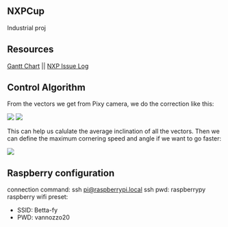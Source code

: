 ## NXPCup
Industrial proj

## Resources
[Gantt Chart](https://docs.google.com/spreadsheets/d/1_ab_1B6ywoD8W_HedOslyi2c5SXox_DHgxD6Ps3EEKg/edit?usp=sharing)  ||   [NXP Issue Log](https://docs.google.com/document/d/1cK3jTuf8C7oN0TY4DB1Q-S80q4x-OqfHRKSxHm6Nyq0/edit)

## Control Algorithm
From the vectors we get from Pixy camera, we do the correction like this:

![](https://postimg.cc/Vr37z8CM)
![](https://encrypted-tbn0.gstatic.com/images?q=tbn:ANd9GcT3jPLBkHYZMJDr-UdfxRsf4-_3PNqLejt8zg&usqp=CAU)

This can help us calulate the average inclination of all the vectors.
Then we can define the maximum cornering speed and angle if we want to go faster:

![](https://a.sidepodcast.com/content/2014/07/car-turning-top.jpg)


## Raspberry configuration
connection command: ssh pi@raspberrypi.local
ssh pwd: raspberrypy
raspberry wifi preset:
- SSID: Betta-fy
- PWD: vannozzo20


